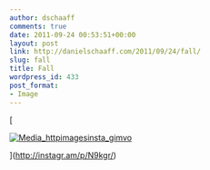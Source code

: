 ```yaml
---
author: dschaaff
comments: true
date: 2011-09-24 00:53:51+00:00
layout: post
link: http://danielschaaff.com/2011/09/24/fall/
slug: fall
title: Fall
wordpress_id: 433
post_format:
- Image
---
```


[

[![Media_httpimagesinsta_gimvo](http://posterous.com/getfile/files.posterous.com/danielschaaff/kGDjzpqwABgsvdjaigyensjhAoxiIzgCtiephCAGtqqjzboBwgzDBmDjpEmw/media_httpimagesinsta_gimvo.jpg.scaled500.jpg)](http://posterous.com/getfile/files.posterous.com/danielschaaff/kGDjzpqwABgsvdjaigyensjhAoxiIzgCtiephCAGtqqjzboBwgzDBmDjpEmw/media_httpimagesinsta_gimvo.jpg.scaled1000.jpg)

](http://instagr.am/p/N9kgr/)
